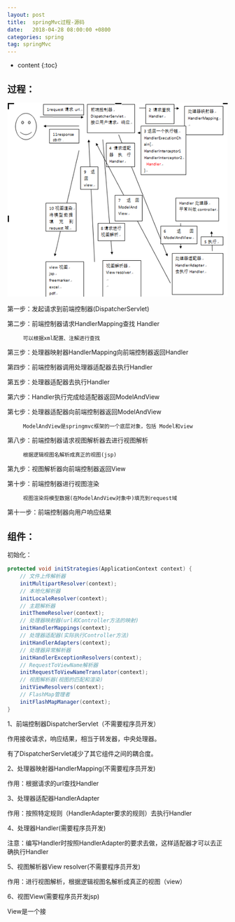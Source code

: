 ```yaml
---
layout: post
title:  springMvc过程-源码
date:   2018-04-28 08:00:00 +0800
categories: spring
tag: springMvc
---
```


* content
{:toc}


## 过程：   


![](/styles/images/java/springMVC.png)   

第一步：发起请求到前端控制器(DispatcherServlet)         

第二步：前端控制器请求HandlerMapping查找 Handler   

         可以根据xml配置、注解进行查找   

第三步：处理器映射器HandlerMapping向前端控制器返回Handler   

第四步：前端控制器调用处理器适配器去执行Handler   

第五步：处理器适配器去执行Handler   

第六步：Handler执行完成给适配器返回ModelAndView   

第七步：处理器适配器向前端控制器返回ModelAndView   

         ModelAndView是springmvc框架的一个底层对象，包括 Model和view   

第八步：前端控制器请求视图解析器去进行视图解析   

         根据逻辑视图名解析成真正的视图(jsp)   

第九步：视图解析器向前端控制器返回View   

第十步：前端控制器进行视图渲染   

         视图渲染将模型数据(在ModelAndView对象中)填充到request域   

第十一步：前端控制器向用户响应结果   



## 组件：
   
初始化：
```java
protected void initStrategies(ApplicationContext context) {
	// 文件上传解析器
	initMultipartResolver(context);
	// 本地化解析器
	initLocaleResolver(context);
	// 主题解析器
	initThemeResolver(context);
	// 处理器映射器(url和Controller方法的映射)
	initHandlerMappings(context);
	// 处理器适配器(实际执行Controller方法)
	initHandlerAdapters(context);
	// 处理器异常解析器
	initHandlerExceptionResolvers(context);
	// RequestToViewName解析器
	initRequestToViewNameTranslator(context);
	// 视图解析器(视图的匹配和渲染)
	initViewResolvers(context);
	// FlashMap管理者
	initFlashMapManager(context);
}
```


1、前端控制器DispatcherServlet（不需要程序员开发）   

作用接收请求，响应结果，相当于转发器，中央处理器。   

有了DispatcherServlet减少了其它组件之间的耦合度。   

    

2、处理器映射器HandlerMapping(不需要程序员开发)   

作用：根据请求的url查找Handler   

3、处理器适配器HandlerAdapter   

作用：按照特定规则（HandlerAdapter要求的规则）去执行Handler   


4、处理器Handler(需要程序员开发)   

注意：编写Handler时按照HandlerAdapter的要求去做，这样适配器才可以去正确执行Handler   

    

5、视图解析器View resolver(不需要程序员开发)   

作用：进行视图解析，根据逻辑视图名解析成真正的视图（view）   

    

6、视图View(需要程序员开发jsp)   

View是一个接

